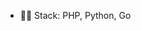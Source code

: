 
<ul>
<li>👨‍💻 Stack: PHP, Python, Go</li>
</ul>
<!--
<h1 align="center">👋</h1>

<a href="https://golang.org" target="_blank" rel="noreferrer"> <img src="https://raw.githubusercontent.com/devicons/devicon/master/icons/go/go-original.svg" alt="go" width="40" height="40"/> </a> <a href="https://www.php.net" target="_blank" rel="noreferrer"> <img src="https://raw.githubusercontent.com/devicons/devicon/master/icons/php/php-original.svg" alt="php" width="40" height="40"/> </a> <a href="https://www.python.org" target="_blank" rel="noreferrer"> <img src="https://raw.githubusercontent.com/devicons/devicon/master/icons/python/python-original.svg" alt="python" width="40" height="40"/> </a>


<p align="center"><img src="https://github-readme-stats.vercel.app/api/top-langs?username=maksymstoliarov&show_icons=true&locale=en&layout=compact" alt="maksymstoliarov" /></p>

<p><img align="center" src="https://github-readme-streak-stats.herokuapp.com/?user=maksymstoliarov&" alt="maksymstoliarov" /></p>

**maksymstoliarov/maksymstoliarov** is a ✨ _special_ ✨ repository because its `README.md` (this file) appears on your GitHub profile.

Here are some ideas to get you started:

- 🔭 I’m currently working on ...
- 🌱 I’m currently learning ...
- 👯 I’m looking to collaborate on ...
- 🤔 I’m looking for help with ...
- 💬 Ask me about ...
- 📫 How to reach me: ...
- 😄 Pronouns: ...
- ⚡ Fun fact: ...
-->
